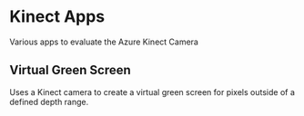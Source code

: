 # Kinect Apps
Various apps to evaluate the Azure Kinect Camera

## Virtual Green Screen
Uses a Kinect camera to create a virtual green screen for pixels outside of a defined depth range.
